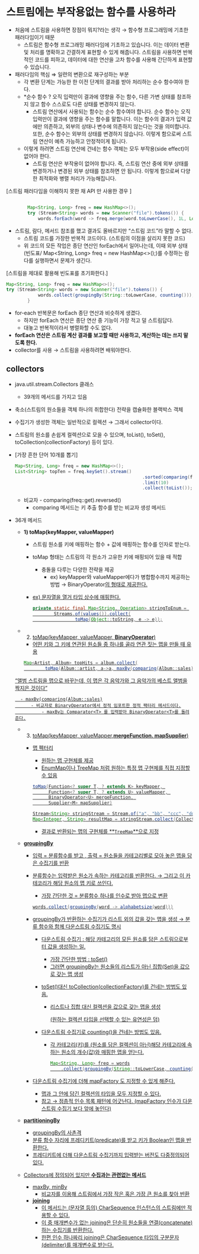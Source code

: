 # 스트림에는 부작용없는 함수를 사용하라

- 처음에 스트림을 사용하면 장점이 뭐지?라는 생각 → 함수형 프로그래밍에 기초한 패러다임이기 때문
    - 스트림은 함수형 프로그래밍 패러다임에 기초하고 있습니다. 이는 데이터 변환 및 처리를 명확하고 간결하게 표현할 수 있게 해줍니다. 스트림을 사용하면 반복적인 코드를 피하고, 데이터에 대한 연산을 고차 함수를 사용해 간단하게 표현할 수 있습니다.
- 패러다임의 핵심 ⇒ 일련의 변환으로 재구성하는 부분
    - 각 변환 단계는 가능한 한 이전 단계의 결과를 받아 처리하는 순수 함수여야 한다.
    - *순수 함수 ? 오직 입력만이 결과에 영향을 주는 함수, 다른 가변 상태를 참조하지 않고 함수 스스로도 다른 상태를 변경하지 않는다.
        - 스트림 연산에서 사용되는 함수는 순수 함수여야 합니다. 순수 함수는 오직 입력만이 결과에 영향을 주는 함수를 말합니다. 이는 함수의 결과가 입력 값에만 의존하고, 외부의 상태나 변수에 의존하지 않는다는 것을 의미합니다. 또한, 순수 함수는 외부의 상태를 변경하지 않습니다. 이렇게 함으로써 스트림 연산이 예측 가능하고 안정적이게 됩니다.
    - 이렇게 하려면 스트림 연산에 건네는 함수 객체는 모두 부작용(side effect)이 없어야 한다.
        - 스트림 연산은 부작용이 없어야 합니다. 즉, 스트림 연산 중에 외부 상태를 변경하거나 변경된 외부 상태를 참조하면 안 됩니다. 이렇게 함으로써 다양한 최적화와 병렬 처리가 가능해집니다.

[스트림 패러다임을 이해하지 못한 채 API 만 사용한 경우 ]

```java

        Map<String, Long> freq = new HashMap<>();
        try (Stream<String> words = new Scanner("file").tokens()) {
            words.forEach(word -> freq.merge(word.toLowerCase(), 1L, Long::sum));
```

- 스트림, 람다, 메서드 참조를 했고 결과도 올바르지만 “스트림 코드”라 말할 수 없다.
    - 스트림 코드를 가장한 반복적 코드이다. (스트림의 이점을 살리지 못한 코드)
    - 위 코드의 모든 작업은 종단 연산인 forEach에서 일어나는데, 이때 외부 상태(빈도표/ Map<String, Long> freq = new HashMap<>();)를 수정하는 람다를 실행하면서 문제가 생긴다.

[스트림을 제대로 활용해 빈도표를 초기화한다.]

```java
Map<String, Long> freq = new HashMap<>();
try (Stream<String> words = new Scanner("file").tokens()) {
            words.collect(groupingBy(String::toLowerCase, counting()));
        }
```

- for-each 반복문은 forEach 종단 연산과 비슷하게 생겼다.
    - 하지만 forEach 연산은 종단 연산 중 기능이 가장 적고 덜 스트림답다.
    - 대놓고 반복적이라서 병렬화할 수도 없다.
- **forEach 연산은 스트림 계산 결과를 보고할 때만 사용하고, 계산하는 데는 쓰지 말도록 한다.**
- collector를 사용 → 스트림을 사용하려면 배워야한다.

## collectors

- java.util.stream.Collectors 클래스
    - 39개의 메서드를 가지고 있음
- 축소(스트림의 원소들을 객체 하나의 취합한다) 전략을 캡슐화한 블랙박스 객체
- 수집기가 생성한 객체는 일반적으로 컬렉션 → 그래서 collector이다.
- 스트림의 원소를 손쉽게 컬렉션으로 모을 수 있으며, toList(), toSet(), toCollection(collectionFactory) 등이 있다.
- [가장 흔한 단어 10개를 뽑기]

    ```java
    Map<String, Long> freq = new HashMap<>();
    List<String> topTen = freq.keySet().stream()
    												.sorted(comparing(freq::get).reversed())
    												.limit(10)
    												.collect(toList()); //Collectors의 메서드 -> Collectors의 멤버를 정적 임포트하여 쓰면 스트림 파이프라인의 가독성을 향상
    ```

    - 비교자 - comparing(freq::get).reversed()
        - comparing 메서드는 키 추출 함수를 받는 비교자 생성 메서드
- 36개 메서드
    - **1) toMap(keyMapper, valueMapper)**
        - 스트림 원소를 키에 매핑하는 함수 + 값에 매핑하는 함수를 인자로 받는다.
        - toMap 형태는 스트림의 각 원소가 고유한 키에 매핑되어 있을 때 적합
            - 충돌을 다루는 다양한 전략을 제공
                - ex) keyMapper와 valueMapper에다가 병합함수까지 제공하는 방법 → BinaryOperator<U>의 형태로 제공한다.
        - ex) 문자열을 열거 타입 상수에 매핑한다.

            ```java
            private static final Map<String, Operation> stringToEnum = 
            		Streams.of(values()).collect(
            				toMap(Object::toString, e -> e));
            ```

    - 2) toMap(keyMapper, valueMapper, **BinaryOperator<T>**)
        - 어떤 키와 그 키에 연관된 원소들 중 하나를 골라 연관 짓는 맵을 만들 때 유용

      ```java
      Map<Artist, Album> topHits = album.collect(
              toMap(Album::artist, a->a, maxBy(comparing(Album::sales))));
      ```

    “앨범 스트림을 맵으로 바꾸는데, 이 맵은 각 음악가와 그 음악가의 베스트 앨범을 짝지은 것이다”

        - maxBy(comparing(Album::sales)
            - 비교자로 BinaryOperator에서 정적 임포트한 정적 팩터리 메서드이다.
                - maxBy는 Comparator<T> 를 입력받아 BinaryOperator<T>를 돌려준다.
    - 3) toMap(keyMapper, valueMapper,**mergeFunction. mapSupplier**)
        - 맵 펙터리
            - 원하는 맵 구현체를 제공
            - EnumMap이나 TreeMap 처럼 원하는 특정 맵 구현체를 직접 지정할 수 있음

            ```java
            toMap(Function<? super T, ? extends K> keyMapper, 
                  Function<? super T, ? extends U> valueMapper, 
                  BinaryOperator<U> mergeFunction, 
                  Supplier<M> mapSupplier)
            ```

            ```java
            Stream<String> stringStream = Stream.of("a", "bb", "ccc", "dddd");
            Map<Integer, String> resultMap = stringStream.collect(Collectors.toMap(String::length, s -> s, (s1, s2) -> s2, TreeMap::new));
            ```

            - 결과로 반환되는 맵의 구현체를 **`TreeMap`**으로 지정

    - **groupingBy**
        - 입력 = 분류함수를 받고 , 출력 = 원소들을 카테고리별로 모아 놓은 맵을 담은 수집기를 반환
        - 분류함수는 입력받은 원소가 속하는 카테고리를 반환한다. → 그리고 이 카테코리가 해당 원소의 맵 키로 쓰인다.
            - 가장 간단한 것 = 분류함수 하나를 인수로 받아 맵으로 변환

            ```java
            words.collect(groupingBy(word -> alphabetsize(word)))
            ```

        - groupingBy가 반환하는 수집기가 리스트 외의 값을 갖는 맵을 생성 → 분류 함수와 함께 다운스트림 수집기도 명시
            - 다운스트림 수집기 : 해당 카테고리의 모든 원소를 담은 스트림으로부터 값을 생성하는 일.
                - 가장 간단한 방법 : toSet()
                - 그러면 groupingBy는 원소들의 리스트가 아닌 집합(Set)을 값으로 갖는 맵 생성
            - toSet()대신 toCollection(collectionFactory)를 건네는 방법도 있음.
                - 리스트나 집합 대신 컬렉션을 값으로 갖는 맵을 생성

                  (원하는 컬렉션 타입을 선택할 수 있는 유연성은 덤)

            - 다운스트림 수집기로 counting()을 건네는 방법도 있음.
                - 각 카테고리(키)를 (원소를 담은 컬렉션이 아닌)해당 카테고리에 속하는 원소의 개수(값)와 매핑한 맵을 얻는다.

                    ```java
                    Map<String, Long> freq = words
                    	.collect(groupingBy(String::toLowerCase, counting())));
                    ```

        - 다운스트림 수집기에 더해 mapFactory 도 지정할 수 있게 해준다.
            - 맵과 그 안에 담긴 컬렉션의 타입을 모두 지정할 수 있다.
            - 참고 → 점층적 인수 목록 패턴에 어긋난다. (mapFactory 인수가 다운스트림 수집기 보다 앞에 놓인다)
    - **partitioningBy**
        - groupingBy의 사촌격
        - 분류 함수 자리에 프레디키트(predicate)를 받고 키가 Boolean인 맵을 반환한다.
        - 프레디키트에 더해 다운스트림 수집기까지 입력받는 버전도 다중정의되어 있다.

    - Collectors에 정의되어 있지만 **수집과는 관련없는 메서드**
        - maxBy, minBy
            - 비교자를 이용해 스트림에서 가장 작은 혹은 가장 큰 원소를 찾아 반환
        - **joining**
            - 이 메서드는 (문자열 등의) CharSequence 인스턴스의 스트림에만 적용할 수 있다.
            - 이 중 매개변수가 없는 joining은 단순히 원소들을 연결(concatenate)하는 수집기를 반환한다.
            - 한편 인수 하나짜리 joining은 CharSequence 타입의 구분문자(delimiter)를 매개변수로 받는다.